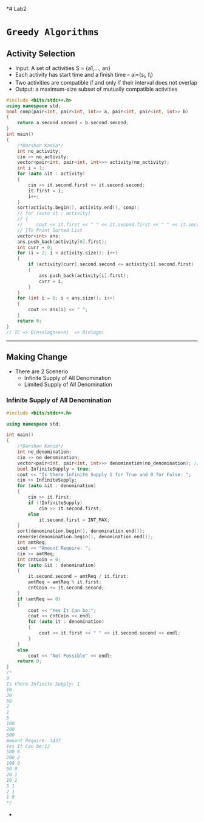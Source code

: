 *# Lab2

# `Greedy Algorithms`

## Activity Selection

- Input: A set of activities S = {a1,..., an}
- Each activity has start time and a finish time – ai=(s<sub>i</sub>, f<sub>i</sub>)
- Two activities are compatible if and only if their interval does not overlap
- Output: a maximum-size subset of mutually compatible activities

```cpp
#include <bits/stdc++.h>
using namespace std;
bool comp(pair<int, pair<int, int>> a, pair<int, pair<int, int>> b)
{
    return a.second.second < b.second.second;
}
int main()
{
    /*Darshan Kania*/
    int no_activity;
    cin >> no_activity;
    vector<pair<int, pair<int, int>>> activity(no_activity);
    int i = 1;
    for (auto &it : activity)
    {
        cin >> it.second.first >> it.second.second;
        it.first = i;
        i++;
    }
    sort(activity.begin(), activity.end(), comp);
    // for (auto it : activity)
    // {
    //     cout << it.first << " " << it.second.first << " " << it.second.second << endl;
    // }To Print Sorted List
    vector<int> ans;
    ans.push_back(activity[0].first);
    int curr = 0;
    for (i = 2; i < activity.size(); i++)
    {
        if (activity[curr].second.second <= activity[i].second.first)
        {
            ans.push_back(activity[i].first);
            curr = i;
        }
    }
    for (int i = 0; i < ans.size(); i++)
    {
        cout << ans[i] << " ";
    }
    return 0;
}
// TC => O(n+nlogn+n+n)  => O(nlogn)
```

---

## Making Change

- There are 2 Scenerio
  - Infinite Supply of All Denomination
  - Limited Supply of All Denomination

### Infinite Supply of All Denomination

```cpp
#include <bits/stdc++.h>

using namespace std;

int main()
{
    /*Darshan Kania*/
    int no_denomination;
    cin >> no_denomination;
    vector<pair<int, pair<int, int>>> denomination(no_denomination); // Denomination Value as first and No of Coins as second
    bool InfiniteSupply = true;
    cout << "Is there Infinite Supply 1 for True and 0 for False: ";
    cin >> InfiniteSupply;
    for (auto &it : denomination)
    {
        cin >> it.first;
        if (!InfiniteSupply)
            cin >> it.second.first;
        else
            it.second.first = INT_MAX;
    }
    sort(denomination.begin(), denomination.end());
    reverse(denomination.begin(), denomination.end());
    int amtReq;
    cout << "Amount Require: ";
    cin >> amtReq;
    int cntCoin = 0;
    for (auto &it : denomination)
    {
        it.second.second = amtReq / it.first;
        amtReq = amtReq % it.first;
        cntCoin += it.second.second;
    }
    if (amtReq == 0)
    {
        cout << "Yes It Can be:";
        cout << cntCoin << endl;
        for (auto it : denomination)
        {
            cout << it.first << " " << it.second.second << endl;
        }
    }
    else
        cout << "Not Possible" << endl;
    return 0;
}
/*
9
Is there Infinite Supply: 1
10
20
50
2
1
5
100
200
500
Amount Require: 3437
Yes It Can be:12
500 6
200 2
100 0
50 0
20 1
10 1
5 1
2 1
1 0
*/
```
*